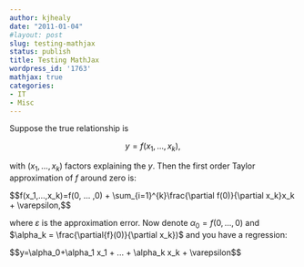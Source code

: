 ```yaml
---
author: kjhealy
date: "2011-01-04"
#layout: post
slug: testing-mathjax
status: publish
title: Testing MathJax
wordpress_id: '1763'
mathjax: true
categories:
- IT
- Misc
---
```


Suppose the true relationship is

$$y=f(x_1,...,x_k),$$

with $(x_1,...,x_k)$ factors explaining the $y.$ Then the first order Taylor approximation of $f$ around zero is:

<div>$$f(x_1,...,x_k)=f(0, ... ,0) + \sum_{i=1}^{k}\frac{\partial f(0)}{\partial x_k}x_k + \varepsilon,$$</div>

where $\varepsilon$ is the approximation error. Now denote $\alpha_0 = f(0,...,0)$ and $\alpha_k = \frac{\partial{f}(0)}{\partial x_k})$ and you have a regression:

<div>$$y=\alpha_0+\alpha_1 x_1 + ... + \alpha_k x_k + \varepsilon$$</div>
